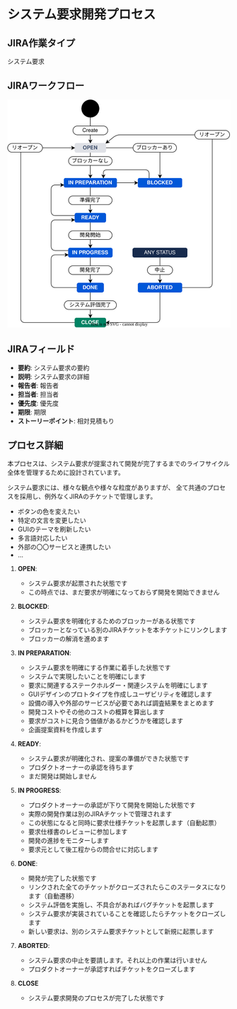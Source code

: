 # システム要求開発プロセス

## JIRA作業タイプ

システム要求

## JIRAワークフロー

![システム要求ワークフロー](../draw.io/jiraflow-requirement.drawio.svg)

## JIRAフィールド

- **要約**: システム要求の要約
- **説明**: システム要求の詳細
- **報告者**: 報告者
- **担当者**: 担当者
- **優先度**: 優先度
- **期限**: 期限
- **ストーリーポイント**: 相対見積もり


## プロセス詳細

本プロセスは、システム要求が提案されて開発が完了するまでのライフサイクル全体を管理するために設計されています。

システム要求には、様々な観点や様々な粒度がありますが、
全て共通のプロセスを採用し、例外なくJIRAのチケットで管理します。

- ボタンの色を変えたい
- 特定の文言を変更したい
- GUIのテーマを刷新したい
- 多言語対応したい
- 外部の〇〇サービスと連携したい
- ...

1.  **OPEN**:
    *   システム要求が起票された状態です
    *   この時点では、まだ要求が明確になっておらず開発を開始できません

2.  **BLOCKED**:
    *   システム要求を明確化するためのブロッカーがある状態です
    *   ブロッカーとなっている別のJIRAチケットを本チケットにリンクします
    *   ブロッカーの解消を進めます

3.  **IN PREPARATION**:
    *   システム要求を明確にする作業に着手した状態です
    *   システムで実現したいことを明確にします
    *   要求に関連するステークホルダー・関連システムを明確にします
    *   GUIデザインのプロトタイプを作成しユーザビリティを確認します
    *   設備の導入や外部のサービスが必要であれば調査結果をまとめます
    *   開発コストやその他のコストの概算を算出します
    *   要求がコストに見合う価値があるかどうかを確認します
    *   企画提案資料を作成します

4.  **READY**:
    *   システム要求が明確化され、提案の準備ができた状態です
    *   プロダクトオーナーの承認を待ちます
    *   まだ開発は開始しません

5.  **IN PROGRESS**:
    *   プロダクトオーナーの承認が下りて開発を開始した状態です
    *   実際の開発作業は別のJIRAチケットで管理されます
    *   この状態になると同時に要求仕様チケットを起票します（自動起票）
    *   要求仕様書のレビューに参加します
    *   開発の進捗をモニターします
    *   要求元として後工程からの問合せに対応します

6.  **DONE**:
    *   開発が完了した状態です
    *   リンクされた全てのチケットがクローズされたらこのステータスになります（自動遷移）
    *   システム評価を実施し、不具合があればバグチケットを起票します
    *   システム要求が実装されていることを確認したらチケットをクローズします
    *   新しい要求は、別のシステム要求チケットとして新規に起票します

7.  **ABORTED**:
    *   システム要求の中止を要請します。それ以上の作業は行いません
    *   プロダクトオーナーが承認すればチケットをクローズします

8.  **CLOSE**
    *   システム要求開発のプロセスが完了した状態です
